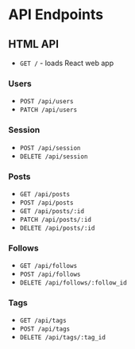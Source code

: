 # API Endpoints

## HTML API
- `GET /` - loads React web app

### Users
- `POST /api/users`
- `PATCH /api/users`

### Session
- `POST /api/session`
- `DELETE /api/session`

### Posts
- `GET /api/posts`
- `POST /api/posts`
- `GET /api/posts/:id`
- `PATCH /api/posts/:id`
- `DELETE /api/posts/:id`

### Follows
- `GET /api/follows`
- `POST /api/follows`
- `DELETE /api/follows/:follow_id`

### Tags
- `GET /api/tags`
- `POST /api/tags`
- `DELETE /api/tags/:tag_id`
